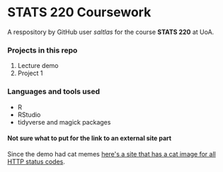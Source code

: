 # STATS 220 Coursework

A respository by GitHub user *saltlas* for the course **STATS 220** at UoA.

### Projects in this repo
1. Lecture demo
2. Project 1

### Languages and tools used
- R
- RStudio
- tidyverse and magick packages

#### Not sure what to put for the link to an external site part
Since the demo had cat memes [here's a site that has a cat image for all HTTP status codes](https://http.cat/).
